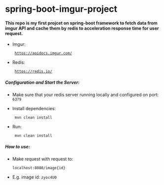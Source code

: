 # spring-boot-imgur-project
#### This repo is my first projcet on spring-boot framework to fetch data from imgur API and cache them by redis to acceleration response time for user request.
 + Imgur: <pre><code> https://apidocs.imgur.com/</code></pre>
 + Redis: <pre><code> https://redis.io/ </code></pre>
##### Configuration and Start the Server:
+ Make sure that your redis server running locally and configured on port: <code> 6379 </code>

+ Install dependencies: 
  <pre><code> mvn clean install</code></pre>
+ Run: 
  <pre><code> mvn clean install</code></pre>
  
  
##### How to use:
+ Make request with request to: 
  <pre><code>localhost:8080/image{id}</code></pre>
+ E.g. image id: <code>zyoc4U0</code>
